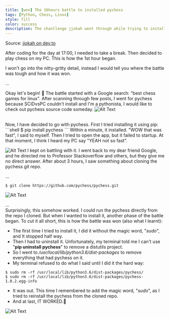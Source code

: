 ```yaml
---
title: [won] The 16hours battle to installed pychess
tags: [Python, Chess, Linux]
style: fill
color: success
description: The chanllenge jjokah went through while trying to install chess game on linux.
---
```


Source: [jjokah on dev.to](https://dev.to/jjokah/won-the-16hours-battle-to-installed-pychess-3j5o)


After coding for the day at 17:00, I needed to take a break. Then decided to play chess on my PC. This is how the 1st hour began.

I won't go into the nitty-gritty detail, instead I would tell you where the battle was tough and how it was won.

...

Okay let's begin! 🏁
The battle started with a Google search: "best chess games for linux". After scanning through few posts, I went for pychess because SCIDvsPC couldn't install and I'm a pythonista, I would like to check out pychess source code someday.
![Alt Text](https://dev-to-uploads.s3.amazonaws.com/i/orlf9azd3fn3t8qldbcz.png)

<br>
Now, I have decided to go with pychess. First I tried installing it using pip:
```shell
$ pip install pychess
```
Within a minute, it installed. "WOW that was fast", I said to myself. Then I tried to open the app, but it failed to startup. At that moment, I think I heard my PC say "YEAH not so fast".


![Alt Text](https://dev-to-uploads.s3.amazonaws.com/i/kyujpvsplyl5ni8qrbty.png)
I kept on battling with it. I went back to my dear friend Google, and he directed me to Professor Stackoverflow and others, but they give me no direct answer. After about 3 hours, I saw something about cloning the pychess git repo.

...
```shell
$ git clone https://github.com/pychess/pychess.git
```

![Alt Text](https://dev-to-uploads.s3.amazonaws.com/i/18ejvhh0mfps18uhn5m0.png)

...
<br>
Surprisingly, this somehow worked. I could run the pychess directly from the repo I cloned. But when I wanted to install it, another phase of the battle began.
To cut it all short, this is how the battle was won (also what I learnt):
* The first time I tried to install it, I did it without the magic word, "_sudo_", and It stopped half way.
* Then I had to uninstall it. Unfortunately, my terminal told me I can't use  "__pip uninstall pychess__" to remove a distutils project.
* So I went to _/usr/local/lib/python3.6/dist-packages_ to remove everything that had pychess on it.
* My terminal refused to do what I said until I did it the hard way:
```shell
$ sudo rm -rf /usr/local/lib/python3.6/dist-packages/pychess/
$ sudo rm -rf /usr/local/lib/python3.6/dist-packages/pychess-1.0.2.egg-info
```
* It was out. This time I remembered to add the magic word, "_sudo_", as I tried to reinstall the pychess from the cloned repo.
* And at last, IT WORKED.🚀

![Alt Text](https://dev-to-uploads.s3.amazonaws.com/i/skegmmvxdr8ffdgaxpmw.png)

